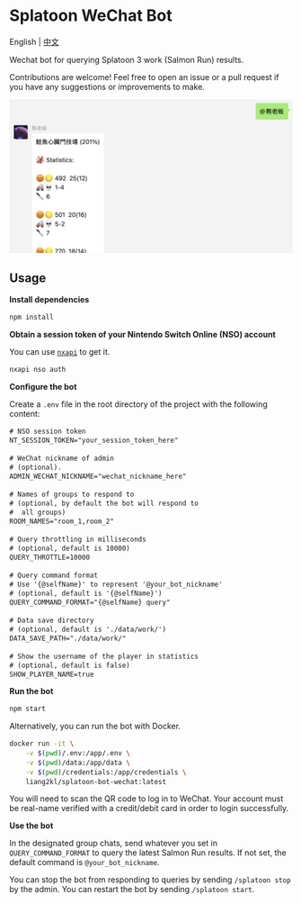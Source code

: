 # Splatoon WeChat Bot

English | [中文](./README_zh.md)

Wechat bot for querying Splatoon 3 work (Salmon Run) results.

Contributions are welcome! Feel free to open an issue or a pull request if you have any suggestions or improvements to make.

![](./docs/screenshot.png)

## Usage

**Install dependencies**

```bash
npm install
```

**Obtain a session token of your Nintendo Switch Online (NSO) account**

You can use [`nxapi`](https://github.com/samuelthomas2774/nxapi) to get it.

```bash
nxapi nso auth
```

**Configure the bot**

Create a `.env` file in the root directory of the project with the following content:

```env
# NSO session token
NT_SESSION_TOKEN="your_session_token_here"

# WeChat nickname of admin
# (optional).
ADMIN_WECHAT_NICKNAME="wechat_nickname_here"

# Names of groups to respond to
# (optional, by default the bot will respond to
#  all groups)
ROOM_NAMES="room_1,room_2"

# Query throttling in milliseconds
# (optional, default is 10000)
QUERY_THROTTLE=10000

# Query command format
# Use '{@selfName}' to represent '@your_bot_nickname'
# (optional, default is '{@selfName}')
QUERY_COMMAND_FORMAT="{@selfName} query"

# Data save directory
# (optional, default is './data/work/')
DATA_SAVE_PATH="./data/work/"

# Show the username of the player in statistics
# (optional, default is false)
SHOW_PLAYER_NAME=true
```

**Run the bot**

```bash
npm start
```

Alternatively, you can run the bot with Docker.

```bash
docker run -it \
    -v $(pwd)/.env:/app/.env \
    -v $(pwd)/data:/app/data \
    -v $(pwd)/credentials:/app/credentials \
    liang2kl/splatoon-bot-wechat:latest
```

You will need to scan the QR code to log in to WeChat. Your account must be real-name verified with a credit/debit card in order to login successfully.

**Use the bot**

In the designated group chats, send whatever you set in `QUERY_COMMAND_FORMAT` to query the latest Salmon Run results. If not set, the default command is `@your_bot_nickname`.

You can stop the bot from responding to queries by sending `/splatoon stop` by the admin. You can restart the bot by sending `/splatoon start`.

